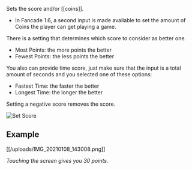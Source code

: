 Sets the score and/or [[coins]].

* In Fancade 1.6, a second input is made available to set the amount of Coins the player can get playing a game.

There is a setting that determines which score to consider as better one.

* Most Points: the more points the better
* Fewest Points: the less points the better

You also can provide time score, just make sure that the input is a total amount of seconds and you selected one of these options:

* Fastest Time: the faster the better
* Longest Time: the longer the better

Setting a negative score removes the score.

![Set Score](https://media.discordapp.net/attachments/777896239857270846/895928883176697857/Set_Score.png?width=336&height=336)

## Example 

[[/uploads/IMG_20210108_143008.png]]

_Touching the screen gives you 30 points._